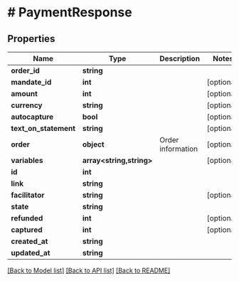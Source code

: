 # # PaymentResponse

## Properties

Name | Type | Description | Notes
------------ | ------------- | ------------- | -------------
**order_id** | **string** |  |
**mandate_id** | **int** |  | [optional]
**amount** | **int** |  | [optional]
**currency** | **string** |  | [optional]
**autocapture** | **bool** |  | [optional]
**text_on_statement** | **string** |  | [optional]
**order** | **object** | Order information | [optional]
**variables** | **array<string,string>** |  | [optional]
**id** | **int** |  |
**link** | **string** |  |
**facilitator** | **string** |  | [optional]
**state** | **string** |  |
**refunded** | **int** |  | [optional]
**captured** | **int** |  | [optional]
**created_at** | **string** |  |
**updated_at** | **string** |  |

[[Back to Model list]](../../README.md#models) [[Back to API list]](../../README.md#endpoints) [[Back to README]](../../README.md)
